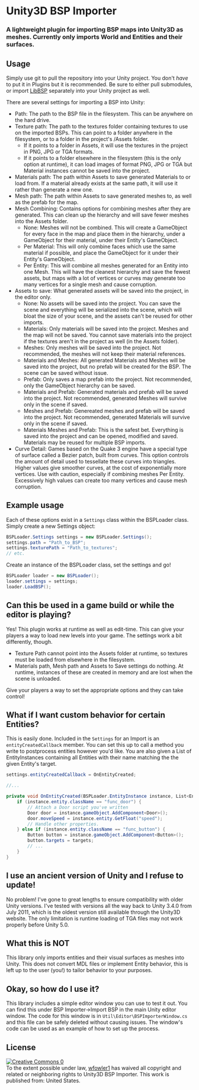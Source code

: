 # Unity3D BSP Importer
### A lightweight plugin for importing BSP maps into Unity3D as meshes. Currently only imports World and Entities and their surfaces.

## Usage
Simply use git to pull the repository into your Unity project. You don't _have_ to put it in Plugins but it is recommended. Be sure to either pull submodules, or import <a href="https://github.com/wfowler1/LibBSP">LibBSP</a> separately into your Unity project as well.

There are several settings for importing a BSP into Unity:
- Path: The path to the BSP file in the filesystem. This can be anywhere on the hard drive.
- Texture path: The path to the textures folder containing textures to use on the imported BSPs. This can point to a folder anywhere in the filesystem, or to a folder in the project's /Assets folder.
	- If it points to a folder in Assets, it will use the textures in the project in PNG, JPG or TGA formats.
	- If it points to a folder elsewhere in the filesystem (this is the only option at runtime), it can load images of format PNG, JPG or TGA but Material instances cannot be saved into the project.
- Materials path: The path within Assets to save generated Materials to or load from. If a material already exists at the same path, it will use it rather than generate a new one.
- Mesh path: The path within Assets to save generated meshes to, as well as the prefab for the map.
- Mesh Combining: Contains options for combining meshes after they are generated. This can clean up the hierarchy and will save fewer meshes into the Assets folder.
	- None: Meshes will not be combined. This will create a GameObject for every face in the map and place them in the hierarchy, under a GameObject for their material, under their Entity's GameObject.
	- Per Material: This will only combine faces which use the same material if possible, and place the GameObject for it under their Entity's GameObject.
	- Per Entity: This will combine all meshes generated for an Entity into one Mesh. This will have the cleanest hierarchy and save the fewest assets, but maps with a lot of vertices or curves may generate too many vertices for a single mesh and cause corruption.
- Assets to save: What generated assets will be saved into the project, in the editor only.
	- None: No assets will be saved into the project. You can save the scene and everything will be serialized into the scene, which will bloat the size of your scene, and the assets can't be reused for other imports.
	- Materials: Only materials will be saved into the project. Meshes and the map will not be saved. You cannot save materials into the project if the textures aren't in the project as well (in the Assets folder).
	- Meshes: Only meshes will be saved into the project. Not recommended, the meshes will not keep their material references.
	- Materials and Meshes: All generated Materials and Meshes will be saved into the project, but no prefab will be created for the BSP. The scene can be saved without issue.
	- Prefab: Only saves a map prefab into the project. Not recommended, only the GameObject hierarchy can be saved.
	- Materials and Prefab: Generated materials and prefab will be saved into the project. Not recommended, generated Meshes will survive only in the scene if saved.
	- Meshes and Prefab: Genereated meshes and prefab will be saved into the project. Not recommended, generated Materials will survive only in the scene if saved.
	- Materials Meshes and Prefab: This is the safest bet. Everything is saved into the project and can be opened, modified and saved. Materials may be reused for multiple BSP imports.
- Curve Detail: Games based on the Quake 3 engine have a special type of surface called a Bezier patch, built from curves. This option controls the amount of detail used to tessellate these curves into triangles. Higher values give smoother curves, at the cost of exponentially more vertices. Use with caution, especially if combining meshes Per Entity. Excessively high values can create too many vertices and cause mesh corruption.

## Example usage
Each of these options exist in a `Settings` class within the BSPLoader class. Simply create a new Settings object:
```cs
BSPLoader.Settings settings = new BSPLoader.Settings();
settings.path = "Path_to_BSP";
settings.texturePath = "Path_to_textures";
// etc.
```
Create an instance of the BSPLoader class, set the settings and go!
```cs
BSPLoader loader = new BSPLoader();
loader.settings = settings;
loader.LoadBSP();
```

## Can this be used in a game build or while the editor is playing?
Yes! This plugin works at runtime as well as edit-time. This can give your players a way to load new levels into your game. The settings work a bit differently, though.
- Texture Path cannot point into the Assets folder at runtime, so textures must be loaded from elsewhere in the filesystem.
- Materials path, Mesh path and Assets to Save settings do nothing. At runtime, instances of these are created in memory and are lost when the scene is unloaded.

Give your players a way to set the appropriate options and they can take control!

## What if I want custom behavior for certain Entities?
This is easily done. Included in the `Settings` for an Import is an `entityCreatedCallback` member. You can set this up to call a method you write to postprocess entities however you'd like. You are also given a List of EntityInstances containing all Entities with their name matching the the given Entity's target.
```cs
settings.entityCreatedCallback = OnEntityCreated;

//...

private void OnEntityCreated(BSPLoader.EntityInstance instance, List<EntityInstance> targets) {
	if (instance.entity.className == "func_door") {
		// Attach a Door script you've written
		Door door = instance.gameObject.AddComponent<Door>();
		door.moveSpeed = instance.entity.GetFloat("speed");
		// Handle other properties.
	} else if (instance.entity.className == "func_button") {
		Button button = instance.gameObject.AddComponent<Button>();
		button.targets = targets;
		// ...
	}
}
```

## I use an ancient version of Unity and I refuse to update!
No problem! I've gone to great lengths to ensure compatibility with older Unity versions. I've tested with versions all the way back to Unity 3.4.0 from July 2011, which is the oldest version still available through the Unity3D website.
The only limitation is runtime loading of TGA files may not work properly before Unity 5.0.

## What this is NOT
This library only imports entities and their visual surfaces as meshes into Unity. This does not convert MDL files or implement Entity behavior, this is left up to the user (you!) to tailor behavior to your purposes.

## Okay, so how do I use it?
This library includes a simple editor window you can use to test it out. You can find this under BSP Importer->Import BSP in the main Unity editor window. The code for this window is in `Util\Editor\BSPImporterWindow.cs` and this file can be safely deleted without causing issues. The window's code can be used as an example of how to set up the process.

## License
<a href="http://creativecommons.org/publicdomain/zero/1.0/" rel="license"><img src="https://licensebuttons.net/p/zero/1.0/88x31.png" alt="Creative Commons 0" /></a><br>
To the extent possible under law, <a href="https://github.com/wfowler1">wfowler1</a> has waived all copyright and related or neighboring rights to Unity3D BSP Importer. This work is published from: United States.
